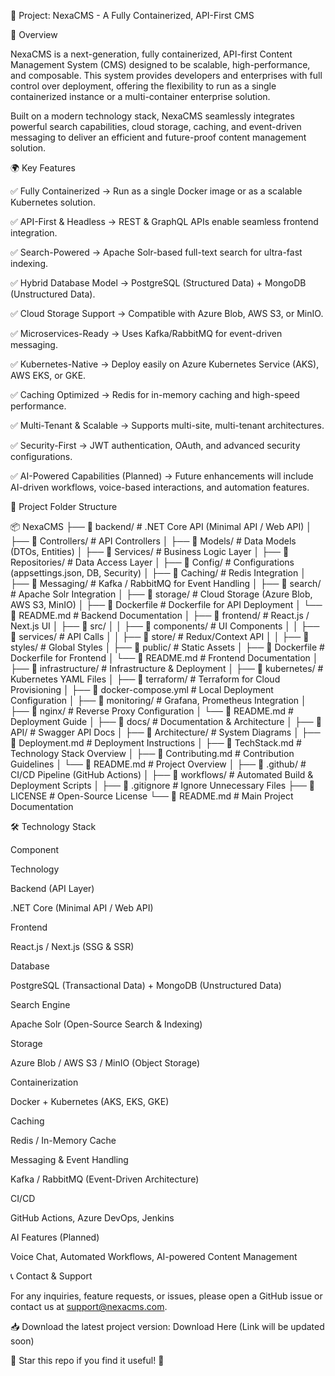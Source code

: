 📌 Project: NexaCMS - A Fully Containerized, API-First CMS

🚀 Overview

NexaCMS is a next-generation, fully containerized, API-first Content Management System (CMS) designed to be scalable, high-performance, and composable. This system provides developers and enterprises with full control over deployment, offering the flexibility to run as a single containerized instance or a multi-container enterprise solution.

Built on a modern technology stack, NexaCMS seamlessly integrates powerful search capabilities, cloud storage, caching, and event-driven messaging to deliver an efficient and future-proof content management solution.

🌍 Key Features

✅ Fully Containerized → Run as a single Docker image or as a scalable Kubernetes solution.

✅ API-First & Headless → REST & GraphQL APIs enable seamless frontend integration.

✅ Search-Powered → Apache Solr-based full-text search for ultra-fast indexing.

✅ Hybrid Database Model → PostgreSQL (Structured Data) + MongoDB (Unstructured Data).

✅ Cloud Storage Support → Compatible with Azure Blob, AWS S3, or MinIO.

✅ Microservices-Ready → Uses Kafka/RabbitMQ for event-driven messaging.

✅ Kubernetes-Native → Deploy easily on Azure Kubernetes Service (AKS), AWS EKS, or GKE.

✅ Caching Optimized → Redis for in-memory caching and high-speed performance.

✅ Multi-Tenant & Scalable → Supports multi-site, multi-tenant architectures.

✅ Security-First → JWT authentication, OAuth, and advanced security configurations.

✅ AI-Powered Capabilities (Planned) → Future enhancements will include AI-driven workflows, voice-based interactions, and automation features.

📂 Project Folder Structure

📦 NexaCMS
├── 📂 backend/                  # .NET Core API (Minimal API / Web API)
│   ├── 📂 Controllers/         # API Controllers
│   ├── 📂 Models/              # Data Models (DTOs, Entities)
│   ├── 📂 Services/            # Business Logic Layer
│   ├── 📂 Repositories/        # Data Access Layer
│   ├── 📂 Config/              # Configurations (appsettings.json, DB, Security)
│   ├── 📂 Caching/             # Redis Integration
│   ├── 📂 Messaging/           # Kafka / RabbitMQ for Event Handling
│   ├── 📂 search/              # Apache Solr Integration
│   ├── 📂 storage/             # Cloud Storage (Azure Blob, AWS S3, MinIO)
│   ├── 📂 Dockerfile           # Dockerfile for API Deployment
│   └── 📂 README.md            # Backend Documentation
│
├── 📂 frontend/                 # React.js / Next.js UI
│   ├── 📂 src/
│   │   ├── 📂 components/      # UI Components
│   │   ├── 📂 services/        # API Calls
│   │   ├── 📂 store/           # Redux/Context API
│   │   ├── 📂 styles/          # Global Styles
│   ├── 📂 public/              # Static Assets
│   ├── 📂 Dockerfile           # Dockerfile for Frontend
│   └── 📂 README.md            # Frontend Documentation
│
├── 📂 infrastructure/           # Infrastructure & Deployment
│   ├── 📂 kubernetes/          # Kubernetes YAML Files
│   ├── 📂 terraform/           # Terraform for Cloud Provisioning
│   ├── 📂 docker-compose.yml   # Local Deployment Configuration
│   ├── 📂 monitoring/          # Grafana, Prometheus Integration
│   ├── 📂 nginx/               # Reverse Proxy Configuration
│   └── 📂 README.md            # Deployment Guide
│
├── 📂 docs/                     # Documentation & Architecture
│   ├── 📂 API/                 # Swagger API Docs
│   ├── 📂 Architecture/        # System Diagrams
│   ├── 📂 Deployment.md        # Deployment Instructions
│   ├── 📂 TechStack.md         # Technology Stack Overview
│   ├── 📂 Contributing.md      # Contribution Guidelines
│   └── 📂 README.md            # Project Overview
│
├── 📂 .github/                  # CI/CD Pipeline (GitHub Actions)
│   ├── 📂 workflows/          # Automated Build & Deployment Scripts
│
├── 📂 .gitignore                # Ignore Unnecessary Files
├── 📂 LICENSE                   # Open-Source License
└── 📂 README.md                 # Main Project Documentation

🛠 Technology Stack

Component

Technology

Backend (API Layer)

.NET Core (Minimal API / Web API)

Frontend

React.js / Next.js (SSG & SSR)

Database

PostgreSQL (Transactional Data) + MongoDB (Unstructured Data)

Search Engine

Apache Solr (Open-Source Search & Indexing)

Storage

Azure Blob / AWS S3 / MinIO (Object Storage)

Containerization

Docker + Kubernetes (AKS, EKS, GKE)

Caching

Redis / In-Memory Cache

Messaging & Event Handling

Kafka / RabbitMQ (Event-Driven Architecture)

CI/CD

GitHub Actions, Azure DevOps, Jenkins

AI Features (Planned)

Voice Chat, Automated Workflows, AI-powered Content Management

📞 Contact & Support

For any inquiries, feature requests, or issues, please open a GitHub issue or contact us at support@nexacms.com.

📥 Download the latest project version: Download Here (Link will be updated soon)

🌟 Star this repo if you find it useful! 🚀
